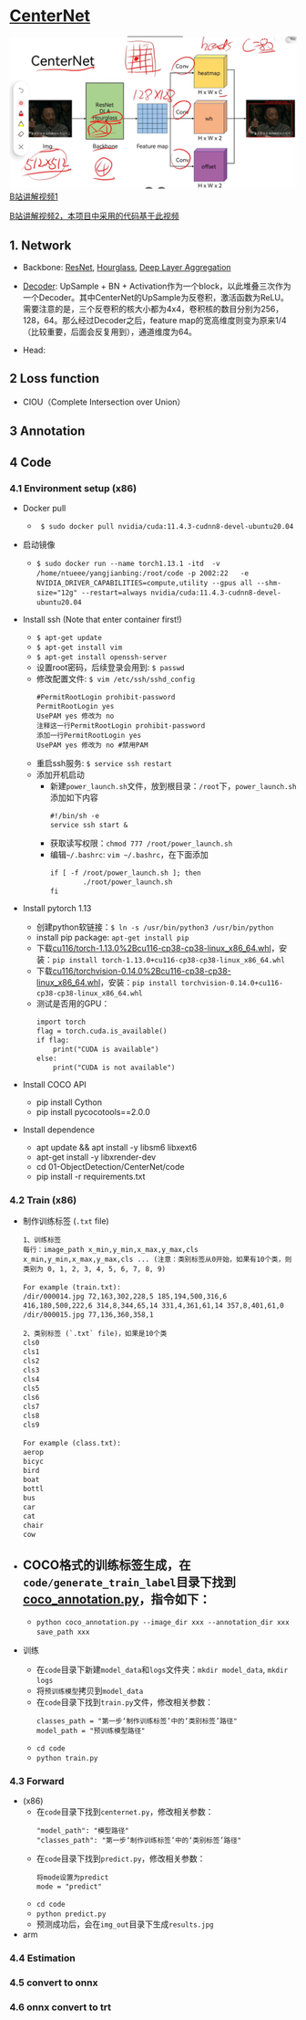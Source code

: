 #  [CenterNet](https://arxiv.org/abs/1904.07850)
![](./Figure/overview.png)
[B站讲解视频1](https://www.bilibili.com/video/BV1r44y1a75j/?spm_id_from=333.337.search-card.all.click&vd_source=42f1e486842e9add1356fbbd0f4159f3)

[B站讲解视频2，本项目中采用的代码基于此视频](https://www.bilibili.com/video/BV1mK411u77S/?spm_id_from=333.337.search-card.all.click&vd_source=42f1e486842e9add1356fbbd0f4159f3)


## 1. Network
 - Backbone: [ResNet](), [Hourglass](), [Deep Layer Aggregation]()
 - [Decoder](): UpSample + BN + Activation作为一个block，以此堆叠三次作为一个Decoder。其中CenterNet的UpSample为反卷积，激活函数为ReLU。需要注意的是，三个反卷积的核大小都为4x4，卷积核的数目分别为256，128，64。那么经过Decoder之后，feature map的宽高维度则变为原来1/4（比较重要，后面会反复用到），通道维度为64。

 - Head:


## 2 Loss function
- CIOU（Complete Intersection over Union）
## 3 Annotation

## 4 Code
### 4.1 Environment setup (x86)
- Docker pull
    - ` $ sudo docker pull nvidia/cuda:11.4.3-cudnn8-devel-ubuntu20.04`
- 启动镜像
    - `$ sudo docker run --name torch1.13.1 -itd  -v /home/ntueee/yangjianbing:/root/code -p 2002:22   -e NVIDIA_DRIVER_CAPABILITIES=compute,utility --gpus all --shm-size="12g" --restart=always nvidia/cuda:11.4.3-cudnn8-devel-ubuntu20.04`
- Install ssh (Note that enter container first!)
    - `$ apt-get update`
    - `$ apt-get install vim`
    - `$ apt-get install openssh-server`
    - 设置root密码，后续登录会用到: `$ passwd`
    - 修改配置文件: `$ vim /etc/ssh/sshd_config`
        ``` 
        #PermitRootLogin prohibit-password
        PermitRootLogin yes
        UsePAM yes 修改为 no
        注释这一行PermitRootLogin prohibit-password
        添加一行PermitRootLogin yes
        UsePAM yes 修改为 no #禁用PAM
        ```
    - 重启ssh服务: `$ service ssh restart`
    - 添加开机启动
        - 新建`power_launch.sh`文件，放到根目录：`/root`下，`power_launch.sh`添加如下内容
            ```
            #!/bin/sh -e
            service ssh start &
            ```
        - 获取读写权限：`chmod 777 /root/power_launch.sh`
        - 编辑`~/.bashrc`: `vim ~/.bashrc`，在下面添加
            ```
            if [ -f /root/power_launch.sh ]; then
                    ./root/power_launch.sh
            fi
            ```
- Install pytorch 1.13
    - 创建python软链接：`$ ln -s /usr/bin/python3 /usr/bin/python`
    - install pip package: `apt-get install pip`
    - 下载[cu116/torch-1.13.0%2Bcu116-cp38-cp38-linux_x86_64.whl](https://download.pytorch.org/whl/cu116/torch-1.13.0%2Bcu116-cp38-cp38-linux_x86_64.whl)，安装：`pip install torch-1.13.0+cu116-cp38-cp38-linux_x86_64.whl`
    - 下载[cu116/torchvision-0.14.0%2Bcu116-cp38-cp38-linux_x86_64.whl](https://download.pytorch.org/whl/cu116/torchvision-0.14.0%2Bcu116-cp38-cp38-linux_x86_64.whl)，安装：`pip install torchvision-0.14.0+cu116-cp38-cp38-linux_x86_64.whl`
    - 测试是否用的GPU：
        ```
        import torch
        flag = torch.cuda.is_available()
        if flag:
            print("CUDA is available")
        else:
            print("CUDA is not available")
        ```
- Install COCO API
    - pip install Cython
    - pip install pycocotools==2.0.0

- Install dependence
    - apt update && apt install -y libsm6 libxext6
    - apt-get install -y libxrender-dev
    - cd 01-ObjectDetection/CenterNet/code
    - pip install -r requirements.txt
### 4.2 Train (x86)
- 制作训练标签 (`.txt` file)
    ```
    1、训练标签
    每行：image_path x_min,y_min,x_max,y_max,cls x_min,y_min,x_max,y_max,cls ... (注意：类别标签从0开始，如果有10个类，则类别为 0, 1, 2, 3, 4, 5, 6, 7, 8, 9)

    For example (train.txt): 
    /dir/000014.jpg 72,163,302,228,5 185,194,500,316,6 416,180,500,222,6 314,8,344,65,14 331,4,361,61,14 357,8,401,61,0
    /dir/000015.jpg 77,136,360,358,1

    2、类别标签 (`.txt` file)，如果是10个类
    cls0
    cls1
    cls2
    cls3
    cls4
    cls5
    cls6
    cls7
    cls8
    cls9

    For example (class.txt):
    aerop
    bicyc
    bird
    boat
    bottl
    bus
    car
    cat
    chair
    cow
    ```
- COCO格式的训练标签生成，在`code/generate_train_label`目录下找到[coco_annotation.py](code/generate_train_label/coco_annotation.py)，指令如下：
    - 
    - `python coco_annotation.py --image_dir xxx --annotation_dir xxx save_path xxx`

- 训练
    - 在`code`目录下新建`model_data`和`logs`文件夹：`mkdir model_data`, `mkdir logs` 
    - 将`预训练模型`拷贝到`model_data`
    - 在`code`目录下找到`train.py`文件，修改相关参数：
        ```
        classes_path = "第一步‘制作训练标签’中的‘类别标签’路径"
        model_path = "预训练模型路径"
        ```
    - `cd code`
    - `python train.py`
### 4.3 Forward 
- (x86)
    - 在`code`目录下找到`centernet.py`，修改相关参数：
        ```
        "model_path": "模型路径"
        "classes_path": "第一步‘制作训练标签’中的‘类别标签’路径"
        ```
    - 在`code`目录下找到`predict.py`，修改相关参数：
        ```
        将mode设置为predict
        mode = "predict"
        ```
    - `cd code`
    - `python predict.py`
    - 预测成功后，会在`img_out`目录下生成`results.jpg`
- arm

### 4.4 Estimation

### 4.5 convert to onnx

### 4.6 onnx convert to trt
